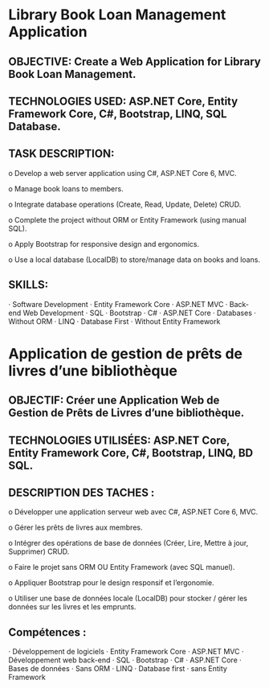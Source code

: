 # Library Book Loan Management Application
## OBJECTIVE: Create a Web Application for Library Book Loan Management.
## TECHNOLOGIES USED: ASP.NET Core, Entity Framework Core, C#, Bootstrap, LINQ, SQL Database.
## TASK DESCRIPTION:
o Develop a web server application using C#, ASP.NET Core 6, MVC.

o Manage book loans to members.

o Integrate database operations (Create, Read, Update, Delete) CRUD.

o Complete the project without ORM or Entity Framework (using manual SQL).

o Apply Bootstrap for responsive design and ergonomics.

o Use a local database (LocalDB) to store/manage data on books and loans.


## SKILLS: 
· Software Development · Entity Framework Core · ASP.NET MVC · Back-end Web Development 
· SQL · Bootstrap · C# · ASP.NET Core · Databases · Without ORM · LINQ · Database First · Without Entity Framework





# Application de gestion de prêts de livres d’une bibliothèque
## OBJECTIF: Créer une Application Web de Gestion de Prêts de Livres d’une bibliothèque.
## TECHNOLOGIES UTILISÉES: ASP.NET Core, Entity Framework Core, C#, Bootstrap, LINQ, BD SQL.
## DESCRIPTION DES TACHES :
o Développer une application serveur web avec C#, ASP.NET Core 6, MVC.

o Gérer les prêts de livres aux membres.

o Intégrer des opérations de base de données (Créer, Lire, Mettre à jour, Supprimer) CRUD.

o Faire le projet sans ORM OU Entity Framework (avec SQL manuel).

o Appliquer Bootstrap pour le design responsif et l’ergonomie.

o Utiliser une base de données locale (LocalDB) pour stocker / gérer les données sur les livres et les emprunts.


## Compétences :
· Développement de logiciels · Entity Framework Core · ASP.NET MVC · Développement web back-end 
· SQL · Bootstrap · C# · ASP.NET Core · Bases de données · Sans ORM · LINQ · Database first · sans Entity Framework
